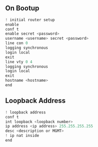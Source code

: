 
## On Bootup
```js
! initial router setup
enable
conf t
enable secret <password>
username <username> secret <password>
line con 0
logging synchronous
login local
exit
line vty 0 4
logging synchronous
login local
exit
hostname <hostname>
end
```

## Loopback Address
```js
! loopback address
conf t
int loopback <loopback number>
ip address <ip address> 255.255.255.255
desc <description or MGMT>
! ip nat inside
end
```















